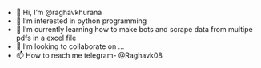 - 👋 Hi, I’m @raghavkhurana
- 👀 I’m interested in python programming
- 🌱 I’m currently learning how to make bots and scrape data from multipe pdfs in a excel file
- 💞️ I’m looking to collaborate on ...
- 📫 How to reach me telegram- @Raghavk08

<!---
raghavkhurana/raghavkhurana is a ✨ special ✨ repository because its `README.md` (this file) appears on your GitHub profile.
You can click the Preview link to take a look at your changes.
--->
